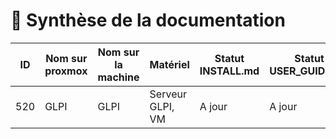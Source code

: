 # 📜 Synthèse de la documentation 

| ID  | Nom sur proxmox | Nom sur la machine | Matériel         | Statut INSTALL.md | Statut USER_GUIDE.md |
| --- | --------------- | ------------------ | ---------------- | ----------------- | -------------------- |
| 520 | GLPI            | GLPI               | Serveur GLPI, VM | A jour            | A jour               |

